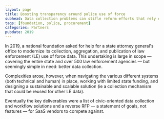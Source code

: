 ```yaml
---
layout: page
title: Boosting transparency around police use of force
subhead: Data collection problems can stifle reform efforts that rely on data, such as the New Jersey effort to create an "early warning" system for abuse
tags: [foundation, police, procurement]
categories: Partners
pubdate: 2019
---
```

In 2019, a national foundation asked for help for a state attorney general's office to modernize its collection, aggregation, and publication of law enforcement (LE) use of force data. This undertaking is large in scope — covering the entire state and over 500 law enforcement agencies — but seemingly simple in need: better data collection. 

Complexities arose, however, when navigating the various different systems (both technical and human) in place, working with limited state funding, and designing a sustainable and scalable solution (ie a collection mechanism that could be reused for other LE data). 

Eventually the key deliverables were a list of civic-oriented data collection and workflow solutions and a reverse RFP — a statement of goals, not features — for SaaS vendors to compete against.